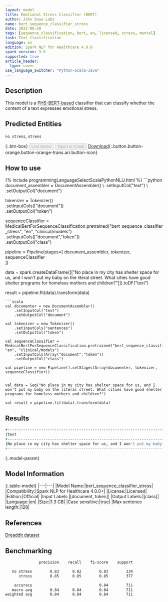 ```yaml
---
layout: model
title: Emotional Stress Classifier (BERT)
author: John Snow Labs
name: bert_sequence_classifier_stress
date: 2022-06-28
tags: [sequence_classification, bert, en, licensed, stress, mental]
task: Text Classification
language: en
edition: Spark NLP for Healthcare 4.0.0
spark_version: 3.0
supported: true
article_header:
  type: cover
use_language_switcher: "Python-Scala-Java"
---
```


## Description

This model is a [PHS-BERT-based](https://huggingface.co/publichealthsurveillance/PHS-BERT) classifier that can classify whether the content of a text expresses emotional stress.

## Predicted Entities

`no stress`, `stress`

{:.btn-box}
<button class="button button-orange" disabled>Live Demo</button>
<button class="button button-orange" disabled>Open in Colab</button>
[Download](https://s3.amazonaws.com/auxdata.johnsnowlabs.com/clinical/models/bert_sequence_classifier_stress_en_4.0.0_3.0_1656438010655.zip){:.button.button-orange.button-orange-trans.arr.button-icon}

## How to use



<div class="tabs-box" markdown="1">
{% include programmingLanguageSelectScalaPythonNLU.html %}
```python
document_assembler = DocumentAssembler() \
    .setInputCol("text") \
    .setOutputCol("document")

tokenizer = Tokenizer() \
    .setInputCols(["document"]) \
    .setOutputCol("token")

sequenceClassifier = MedicalBertForSequenceClassification.pretrained("bert_sequence_classifier_stress", "en", "clinical/models")\
    .setInputCols(["document","token"])\
    .setOutputCol("class")

pipeline = Pipeline(stages=[
    document_assembler, 
    tokenizer,
    sequenceClassifier    
])

data = spark.createDataFrame([["No place in my city has shelter space for us, and I won't put my baby on the literal street. What cities have good shelter programs for homeless mothers and children?"]]).toDF("text")

result = pipeline.fit(data).transform(data)
```
```scala
val documenter = new DocumentAssembler() 
    .setInputCol("text") 
    .setOutputCol("document")

val tokenizer = new Tokenizer()
    .setInputCols("sentences")
    .setOutputCol("token")

val sequenceClassifier = MedicalBertForSequenceClassification.pretrained("bert_sequence_classifier_stress", "en", "clinical/models")
    .setInputCols(Array("document","token"))
    .setOutputCol("class")

val pipeline = new Pipeline().setStages(Array(documenter, tokenizer, sequenceClassifier))


val data = Seq("No place in my city has shelter space for us, and I won't put my baby on the literal street. What cities have good shelter programs for homeless mothers and children?")

val result = pipeline.fit(data).transform(data)
```
</div>

## Results

```bash
+----------------------------------------------------------------------------------------------------------------------------------------------------------------------+--------+
|text                                                                                                                                                                  |   class|
+----------------------------------------------------------------------------------------------------------------------------------------------------------------------+--------+
|No place in my city has shelter space for us, and I won't put my baby on the literal street. What cities have good shelter programs for homeless mothers and children?|[stress]|
+----------------------------------------------------------------------------------------------------------------------------------------------------------------------+--------+
```

{:.model-param}
## Model Information

{:.table-model}
|---|---|
|Model Name:|bert_sequence_classifier_stress|
|Compatibility:|Spark NLP for Healthcare 4.0.0+|
|License:|Licensed|
|Edition:|Official|
|Input Labels:|[document, token]|
|Output Labels:|[class]|
|Language:|en|
|Size:|1.3 GB|
|Case sensitive:|true|
|Max sentence length:|128|

## References

[Dreaddit dataset](https://arxiv.org/abs/1911.00133)

## Benchmarking

```bash
               precision    recall    f1-score    support    

   no stress        0.83      0.82        0.83        334
      stress        0.85      0.85        0.85        377

    accuracy                              0.84        711
   macro avg        0.84      0.84        0.84        711
weighted avg        0.84      0.84        0.84        711
```
